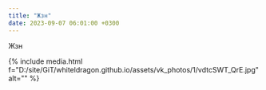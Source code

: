 ```yaml
---
title: "Жзн"
date: 2023-09-07 06:01:00 +0300
---
```


Жзн

{% include media.html f="D:/site/GiT/whiteldragon.github.io/assets/vk_photos/1/vdtcSWT_QrE.jpg" alt="" %}
